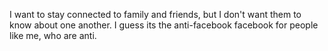 I want to stay connected to family and friends, but I don't want them to know about one another. I guess its the anti-facebook facebook for people like me, who are anti.

